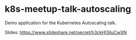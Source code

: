 # k8s-meetup-talk-autoscaling

Demo application for the Kubernetes Autoscaling talk.

Slides: https://www.slideshare.net/secret/h3ckHl3iluCwXN
